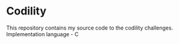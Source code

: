 # Codility

This repository contains my source code to the codility challenges.
Implementation language - C
